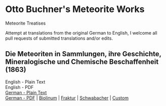# Otto Buchner's Meteorite Works

Meteorite Treatises

Attempt at translations from the original German to English, I welcome all pull requests of submitted translations and/or edits.

## Die Meteoriten in Sammlungen, ihre Geschichte, Mineralogische und Chemische Beschaffenheit (1863)

English - Plain Text  
English - PDF  
[German - Plain Text](die-meteoriten-in-sammlungen/full-text-german.md)  
[German - PDF](https://cdn.solaranamnesis.com/Buchner/buchner_meteoriten_sammlungen_german.pdf) | [Biolinum](https://cdn.solaranamnesis.com/Buchner/buchner_meteoriten_sammlungen_german_biolinum.pdf) | [Fraktur](https://cdn.solaranamnesis.com/Buchner/buchner_meteoriten_sammlungen_german-frak.pdf) | [Schwabacher](https://cdn.solaranamnesis.com/Buchner/buchner_meteoriten_sammlungen_german-swab.pdf) | [Custom](https://cdn.solaranamnesis.com/Buchner/buchner_meteoriten_sammlungen_german_custom.pdf)  
